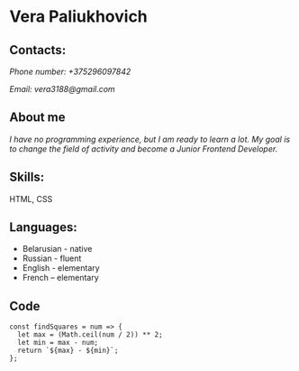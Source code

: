 # Vera Paliukhovich

## Contacts:

_Phone number: +375296097842_

_Email: vera3188@gmail.com_

## About me

_I have no programming experience, but I am ready to learn a lot._
_My goal is to change the field of activity and become a Junior Frontend Developer._

## Skills:

HTML, CSS

## Languages:

- Belarusian - native
- Russian - fluent
- English - elementary
- French – elementary

## Code

```
const findSquares = num => {
  let max = (Math.ceil(num / 2)) ** 2;
  let min = max - num;
  return `${max} - ${min}`;
};
```
